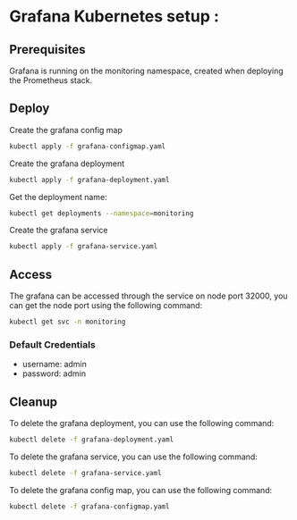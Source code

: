 # Grafana Kubernetes setup :

## Prerequisites
Grafana is running on the monitoring namespace, created when deploying the Prometheus stack.

## Deploy
Create the grafana config map
```bash
kubectl apply -f grafana-configmap.yaml
```

Create the grafana deployment
```bash
kubectl apply -f grafana-deployment.yaml
```

Get the deployment name:
```bash
kubectl get deployments --namespace=monitoring
```

Create the grafana service
```bash
kubectl apply -f grafana-service.yaml
```

## Access
The grafana can be accessed through the service on node port 32000, you can get the node port using the following command:
```bash
kubectl get svc -n monitoring
```

### Default Credentials
- username: admin
- password: admin

## Cleanup
To delete the grafana deployment, you can use the following command:
```bash
kubectl delete -f grafana-deployment.yaml
```

To delete the grafana service, you can use the following command:
```bash
kubectl delete -f grafana-service.yaml
```

To delete the grafana config map, you can use the following command:
```bash
kubectl delete -f grafana-configmap.yaml
```

